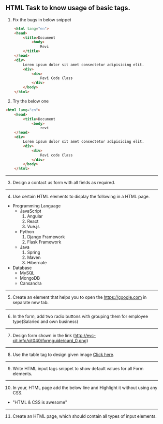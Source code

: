 

## HTML Task to know usage of basic tags.

1. Fix the bugs in below snippet

```HTML
    <html lang="en">
    <head>
        <title>Document
            <body>
                Revi
        </title>
    </head>
    <div>
        Lorem ipsum dolor sit amet consectetur adipisicing elit.
        <div>
            <div>
                Revi Code Class
            </div>
        </body>
    </html>
```
2. Try the below one

```HTML
<html lang="en">
    <head>
        <title>Document
            <body>
                revi
    </head>
    <div>
        Lorem ipsum dolor sit amet consectetur adipisicing elit.
        <div>
            <div>
                Revi code Class
            </div>
        </body>
    </html>
```

---

3. Design a contact us form with all fields as required.

---

4. Use certain HTML elements to display the following in a HTML page.

- Programming Language
  - JavaScript
    1. Angular
    2. React
    3. Vue.js
  - Python
    1. Django Framework
    2. Flask Framework
  - Java
    1. Spring
    2. Maven
    3. Hibernate
- Database
  - MySQL
  - MongoDB
  - Cansandra

---

5. Create an element that helps you to open the https://google.com in separate new tab.

---

6. In the form, add two radio buttons with grouping them for employee type(Salaried and own business)

---

7. Design form shown in the link (http://evc-cit.info/cit040/formguide/card_0.png)

---

8. Use the table tag to design given image [Click here](https://www.bapugraphics.com/assets/img/port_upload_dir/table-4.jpg).

---

9. Write HTML input tags snippet to show default values for all Form elements.

---

10. In your, HTML page add the below line and Highlight it without using any CSS.

- "HTML & CSS is awesome"

---

11. Create an HTML page, which should contain all types of input elements.

